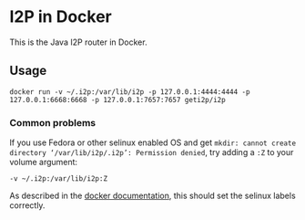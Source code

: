 # I2P in Docker

This is the Java I2P router in Docker.

## Usage

`docker run -v ~/.i2p:/var/lib/i2p -p 127.0.0.1:4444:4444 -p 127.0.0.1:6668:6668 -p 127.0.0.1:7657:7657 geti2p/i2p`

### Common problems

If you use Fedora or other selinux enabled OS and get ```mkdir: cannot create directory ‘/var/lib/i2p/.i2p’: Permission denied```, try adding a `:Z` to your volume argument:

```
-v ~/.i2p:/var/lib/i2p:Z
```
As described in the [docker documentation](https://docs.docker.com/storage/bind-mounts/#configure-the-selinux-label), this should set the selinux labels correctly.

